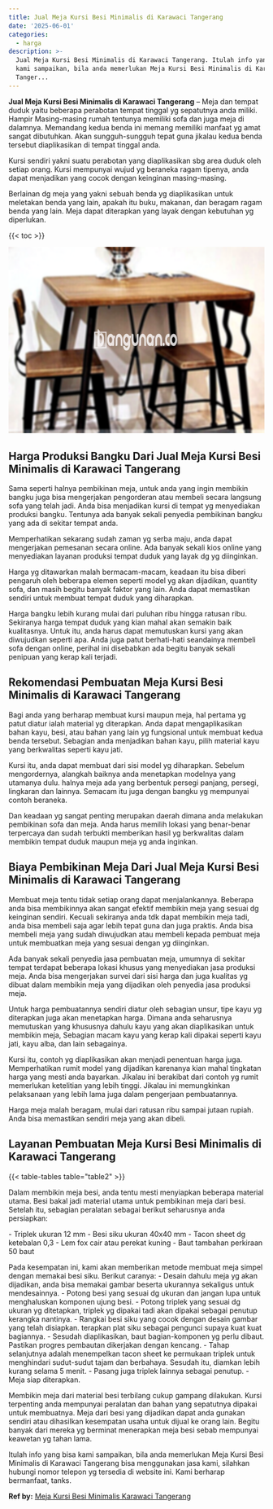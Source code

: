 ```yaml
---
title: Jual Meja Kursi Besi Minimalis di Karawaci Tangerang
date: '2025-06-01'
categories:
  - harga
description: >-
  Jual Meja Kursi Besi Minimalis di Karawaci Tangerang. Itulah info yang bisa
  kami sampaikan, bila anda memerlukan Meja Kursi Besi Minimalis di Karawaci
  Tanger...
---
```


**Jual Meja Kursi Besi Minimalis di Karawaci Tangerang** – Meja dan tempat duduk yaitu beberapa perabotan tempat tinggal yg sepatutnya anda miliki. Hampir Masing-masing rumah tentunya memiliki sofa dan juga meja di dalamnya. Memandang kedua benda ini memang memiliki manfaat yg amat sangat dibutuhkan. Akan sungguh-sungguh tepat guna jikalau kedua benda tersebut diaplikasikan di tempat tinggal anda.

Kursi sendiri yakni suatu perabotan yang diaplikasikan sbg area duduk oleh setiap orang. Kursi mempunyai wujud yg beraneka ragam tipenya, anda dapat menjadikan yang cocok dengan keinginan masing-masing.

Berlainan dg meja yang yakni sebuah benda yg diaplikasikan untuk meletakan benda yang lain, apakah itu buku, makanan, dan beragam ragam benda yang lain. Meja dapat diterapkan yang layak dengan kebutuhan yg diperlukan.

{{< toc >}}

![Jual Meja Kursi Besi Minimalis di Karawaci Tangerang](/images/jual-meja-besi-murah07.png)

## Harga Produksi Bangku Dari Jual Meja Kursi Besi Minimalis di Karawaci Tangerang

Sama seperti halnya pembikinan meja, untuk anda yang ingin membikin bangku juga bisa mengerjakan pengorderan atau membeli secara langsung sofa yang telah jadi. Anda bisa menjadikan kursi di tempat yg menyediakan produksi bangku. Tentunya ada banyak sekali penyedia pembikinan bangku yang ada di sekitar tempat anda.

Memperhatikan sekarang sudah zaman yg serba maju, anda dapat mengerjakan pemesanan secara online. Ada banyak sekali kios online yang menyediakan layanan produksi tempat duduk yang layak dg yg diinginkan.

Harga yg ditawarkan malah bermacam-macam, keadaan itu bisa diberi pengaruh oleh beberapa elemen seperti model yg akan dijadikan, quantity sofa, dan masih begitu banyak faktor yang lain. Anda dapat memastikan sendiri untuk membuat tempat duduk yang diharapkan.

Harga bangku lebih kurang mulai dari puluhan ribu hingga ratusan ribu. Sekiranya harga tempat duduk yang kian mahal akan semakin baik kualitasnya. Untuk itu, anda harus dapat memutuskan kursi yang akan diwujudkan seperti apa. Anda juga patut berhati-hati seandainya membeli sofa dengan online, perihal ini disebabkan ada begitu banyak sekali penipuan yang kerap kali terjadi.

## Rekomendasi Pembuatan Meja Kursi Besi Minimalis di Karawaci Tangerang

Bagi anda yang berharap membuat kursi maupun meja, hal pertama yg patut diatur ialah material yg diterapkan. Anda dapat mengaplikasikan bahan kayu, besi, atau bahan yang lain yg fungsional untuk membuat kedua benda tersebut. Sebagian anda menjadikan bahan kayu, pilih material kayu yang berkwalitas seperti kayu jati.

Kursi itu, anda dapat membuat dari sisi model yg diharapkan. Sebelum mengordernya, alangkah baiknya anda menetapkan modelnya yang utamanya dulu. halnya meja ada yang berbentuk persegi panjang, persegi, lingkaran dan lainnya. Semacam itu juga dengan bangku yg mempunyai contoh beraneka.

Dan keadaan yg sangat penting merupakan daerah dimana anda melakukan pembikinan sofa dan meja. Anda harus memilih lokasi yang benar-benar terpercaya dan sudah terbukti memberikan hasil yg berkwalitas dalam membikin tempat duduk maupun meja yg anda inginkan.

## Biaya Pembikinan Meja Dari Jual Meja Kursi Besi Minimalis di Karawaci Tangerang

Membuat meja tentu tidak setiap orang dapat menjalankannya. Beberapa anda bisa membikinnya akan sangat efektif membikin meja yang sesuai dg keinginan sendiri. Kecuali sekiranya anda tdk dapat membikin meja tadi, anda bisa membeli saja agar lebih tepat guna dan juga praktis. Anda bisa membeli meja yang sudah diwujudkan atau membeli kepada pembuat meja untuk membuatkan meja yang sesuai dengan yg diinginkan.

Ada banyak sekali penyedia jasa pembuatan meja, umumnya di sekitar tempat terdapat beberapa lokasi khusus yang menyediakan jasa produksi meja. Anda bisa mengerjakan survei dari sisi harga dan juga kualitas yg dibuat dalam membikin meja yang dijadikan oleh penyedia jasa produksi meja.

Untuk harga pembuatannya sendiri diatur oleh sebagian unsur, tipe kayu yg diterapkan juga akan menetapkan harga. Dimana anda seharusnya memutuskan yang khususnya dahulu kayu yang akan diaplikasikan untuk membikin meja, Sebagian macam kayu yang kerap kali dipakai seperti kayu jati, kayu alba, dan lain sebagainya.

Kursi itu, contoh yg diaplikasikan akan menjadi penentuan harga juga. Memperhatikan rumit model yang dijadikan karenanya kian mahal tingkatan harga yang mesti anda bayarkan. Jikalau ini berakibat dari contoh yg rumit memerlukan ketelitian yang lebih tinggi. Jikalau ini memungkinkan pelaksanaan yang lebih lama juga dalam pengerjaan pembuatannya.

Harga meja malah beragam, mulai dari ratusan ribu sampai jutaan rupiah. Anda bisa memastikan sendiri meja yang akan dibeli.

## Layanan Pembuatan Meja Kursi Besi Minimalis di Karawaci Tangerang

{{< table-tables table="table2" >}}

Dalam membikin meja besi, anda tentu mesti menyiapkan beberapa material utama. Besi bakal jadi material utama untuk pembikinan meja dari besi. Setelah itu, sebagian peralatan sebagai berikut seharusnya anda persiapkan:

\- Triplek ukuran 12 mm - Besi siku ukuran 40x40 mm - Tacon sheet dg ketebalan 0,3 - Lem fox cair atau perekat kuning - Baut tambahan perkiraan 50 baut

Pada kesempatan ini, kami akan memberikan metode membuat meja simpel dengan memakai besi siku. Berikut caranya: - Desain dahulu meja yg akan dijadikan, anda bisa memakai gambar beserta ukurannya sekaligus untuk mendesainnya. - Potong besi yang sesuai dg ukuran dan jangan lupa untuk menghaluskan komponen ujung besi. - Potong triplek yang sesuai dg ukuran yg ditetapkan, triplek yg dipakai tadi akan dipakai sebagai penutup kerangka nantinya. - Rangkai besi siku yang cocok dengan desain gambar yang telah disiapkan. terapkan plat siku sebagai pengunci supaya kuat kuat bagiannya. - Sesudah diaplikasikan, baut bagian-komponen yg perlu dibaut. Pastikan progres pembautan dikerjakan dengan kencang. - Tahap selanjutnya adalah menempelkan tacon sheet ke permukaan triplek untuk menghindari sudut-sudut tajam dan berbahaya. Sesudah itu, diamkan lebih kurang selama 5 menit. - Pasang juga triplek lainnya sebagai penutup. - Meja siap diterapkan.

Membikin meja dari material besi terbilang cukup gampang dilakukan. Kursi terpenting anda mempunyai peralatan dan bahan yang sepatutnya dipakai untuk membuatnya. Meja dari besi yang dijadikan dapat anda gunakan sendiri atau dihasilkan kesempatan usaha untuk dijual ke orang lain. Begitu banyak dari mereka yg berminat menerapkan meja besi sebab mempunyai keawetan yg tahan lama.

Itulah info yang bisa kami sampaikan, bila anda memerlukan Meja Kursi Besi Minimalis di Karawaci Tangerang bisa menggunakan jasa kami, silahkan hubungi nomor telepon yg tersedia di website ini. Kami berharap bermanfaat, tanks.

**Ref by:** [Meja Kursi Besi Minimalis Karawaci Tangerang](https://id.wikipedia.org/wiki/Meja)
